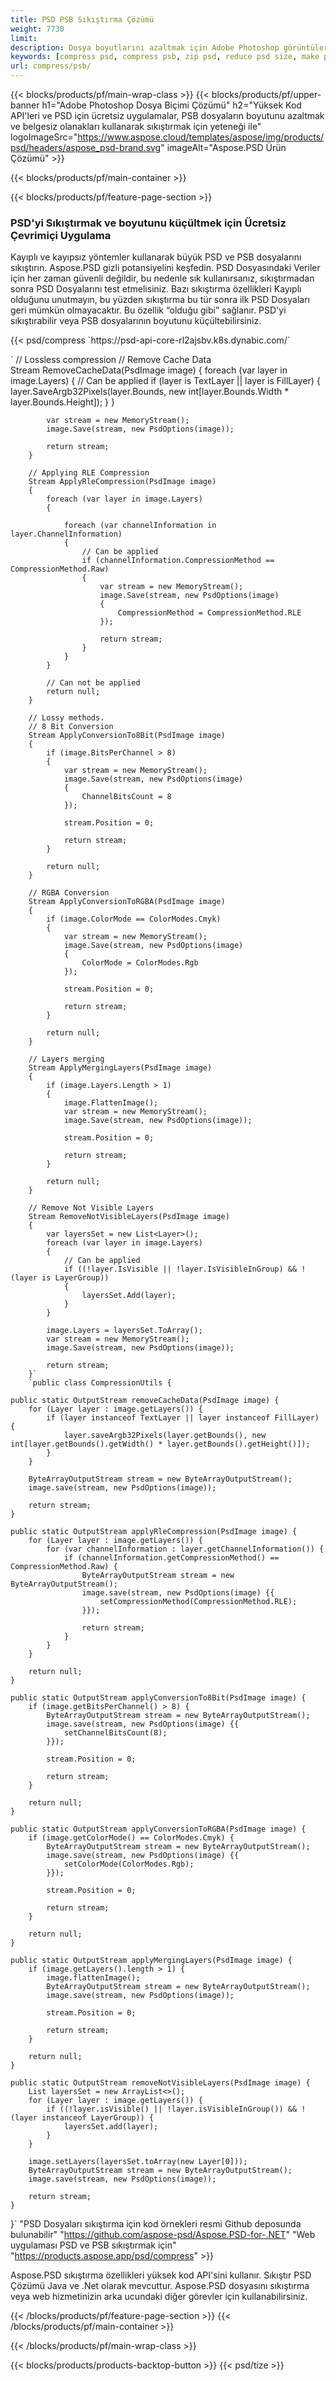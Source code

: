 ```yaml
---
title: PSD PSB Sıkıştırma Çözümü
weight: 7730
limit: 
description: Dosya boyutlarını azaltmak için Adobe Photoshop görüntülerini sıkıştırın
keywords: [compress psd, compress psb, zip psd, reduce psd size, make psd smaller, remove unnecessary psd data, remove odd psd layers]
url: compress/psb/
---
```

{{< blocks/products/pf/main-wrap-class >}}
{{< blocks/products/pf/upper-banner h1="Adobe Photoshop Dosya Biçimi Çözümü" h2="Yüksek Kod API'leri ve PSD için ücretsiz uygulamalar, PSB dosyaların boyutunu azaltmak ve belgesiz olanakları kullanarak sıkıştırmak için yeteneği ile" logoImageSrc="https://www.aspose.cloud/templates/aspose/img/products/psd/headers/aspose_psd-brand.svg" imageAlt="Aspose.PSD Ürün Çözümü" >}}

{{< blocks/products/pf/main-container >}}

{{< blocks/products/pf/feature-page-section >}}
<h3 class="headingpdleft">PSD'yi Sıkıştırmak ve boyutunu küçültmek için Ücretsiz Çevrimiçi Uygulama</h3>
<p>Kayıplı ve kayıpsız yöntemler kullanarak büyük PSD ve PSB dosyalarını sıkıştırın. Aspose.PSD gizli potansiyelini keşfedin. PSD Dosyasındaki Veriler için her zaman güvenli değildir, bu nedenle sık kullanırsanız, sıkıştırmadan sonra PSD Dosyalarını test etmelisiniz. Bazı sıkıştırma özellikleri Kayıplı olduğunu unutmayın, bu yüzden sıkıştırma bu tür sonra ilk PSD Dosyaları geri mümkün olmayacaktır. Bu özellik “olduğu gibi” sağlanır. PSD'yi sıkıştırabilir veya PSB dosyalarının boyutunu küçültebilirsiniz.</p>
{{< psd/compress `https://psd-api-core-rl2ajsbv.k8s.dynabic.com/` 

`      // Lossless compression
        // Remove Cache Data			
        Stream RemoveCacheData(PsdImage image)
        {
            foreach (var layer in image.Layers)
            {
                // Can be applied
                if (layer is TextLayer || layer is FillLayer)
                {
                    layer.SaveArgb32Pixels(layer.Bounds, new int[layer.Bounds.Width * layer.Bounds.Height]);
                }
            }

            var stream = new MemoryStream();
            image.Save(stream, new PsdOptions(image));

            return stream;
        }

        // Applying RLE Compression
        Stream ApplyRleCompression(PsdImage image)
        {
            foreach (var layer in image.Layers)
            {

                foreach (var channelInformation in layer.ChannelInformation)
                {
                    // Can be applied
                    if (channelInformation.CompressionMethod == CompressionMethod.Raw)
                    {
                        var stream = new MemoryStream();
                        image.Save(stream, new PsdOptions(image)
                        {
                            CompressionMethod = CompressionMethod.RLE
                        });

                        return stream;
                    }
                }
            }

            // Can not be applied
            return null;
        }

        // Lossy methods.
        // 8 Bit Conversion
        Stream ApplyConversionTo8Bit(PsdImage image)
        {
            if (image.BitsPerChannel > 8)
            {
                var stream = new MemoryStream();
                image.Save(stream, new PsdOptions(image)
                {
                    ChannelBitsCount = 8
                });

                stream.Position = 0;

                return stream;
            }

            return null;
        }
       
        // RGBA Conversion
        Stream ApplyConversionToRGBA(PsdImage image)
        {
            if (image.ColorMode == ColorModes.Cmyk)
            {
                var stream = new MemoryStream();
                image.Save(stream, new PsdOptions(image)
                {
                    ColorMode = ColorModes.Rgb
                });

                stream.Position = 0;

                return stream;
            }

            return null;
        }

        // Layers merging
        Stream ApplyMergingLayers(PsdImage image)
        {
            if (image.Layers.Length > 1)
            {
                image.FlattenImage();
                var stream = new MemoryStream();
                image.Save(stream, new PsdOptions(image));

                stream.Position = 0;

                return stream;
            }

            return null;
        }

        // Remove Not Visible Layers
        Stream RemoveNotVisibleLayers(PsdImage image)
        {
            var layersSet = new List<Layer>();
            foreach (var layer in image.Layers)
            {
                // Can be applied
                if ((!layer.IsVisible || !layer.IsVisibleInGroup) && !(layer is LayerGroup))
                {
                    layersSet.Add(layer);
                }
            }

            image.Layers = layersSet.ToArray();
            var stream = new MemoryStream();
            image.Save(stream, new PsdOptions(image));

            return stream;
        }` 
		`public class CompressionUtils {

    public static OutputStream removeCacheData(PsdImage image) {
        for (Layer layer : image.getLayers()) {
            if (layer instanceof TextLayer || layer instanceof FillLayer) {
                layer.saveArgb32Pixels(layer.getBounds(), new int[layer.getBounds().getWidth() * layer.getBounds().getHeight()]);
            }
        }

        ByteArrayOutputStream stream = new ByteArrayOutputStream();
        image.save(stream, new PsdOptions(image));

        return stream;
    }

    public static OutputStream applyRleCompression(PsdImage image) {
        for (Layer layer : image.getLayers()) {
            for (var channelInformation : layer.getChannelInformation()) {
                if (channelInformation.getCompressionMethod() == CompressionMethod.Raw) {
                    ByteArrayOutputStream stream = new ByteArrayOutputStream();
                    image.save(stream, new PsdOptions(image) {{
                        setCompressionMethod(CompressionMethod.RLE);
                    }});

                    return stream;
                }
            }
        }

        return null;
    }

    public static OutputStream applyConversionTo8Bit(PsdImage image) {
        if (image.getBitsPerChannel() > 8) {
            ByteArrayOutputStream stream = new ByteArrayOutputStream();
            image.save(stream, new PsdOptions(image) {{
                setChannelBitsCount(8);
            }});

            stream.Position = 0;

            return stream;
        }

        return null;
    }

    public static OutputStream applyConversionToRGBA(PsdImage image) {
        if (image.getColorMode() == ColorModes.Cmyk) {
            ByteArrayOutputStream stream = new ByteArrayOutputStream();
            image.save(stream, new PsdOptions(image) {{
                setColorMode(ColorModes.Rgb);
            }});

            stream.Position = 0;

            return stream;
        }

        return null;
    }

    public static OutputStream applyMergingLayers(PsdImage image) {
        if (image.getLayers().length > 1) {
            image.flattenImage();
            ByteArrayOutputStream stream = new ByteArrayOutputStream();
            image.save(stream, new PsdOptions(image));

            stream.Position = 0;

            return stream;
        }

        return null;
    }

    public static OutputStream removeNotVisibleLayers(PsdImage image) {
        List layersSet = new ArrayList<>();
        for (Layer layer : image.getLayers()) {
            if ((!layer.isVisible() || !layer.isVisibleInGroup()) && !(layer instanceof LayerGroup)) {
                layersSet.add(layer);
            }
        }

        image.setLayers(layersSet.toArray(new Layer[0]));
        ByteArrayOutputStream stream = new ByteArrayOutputStream();
        image.save(stream, new PsdOptions(image));

        return stream;
    }
}` 
"PSD Dosyaları sıkıştırma için kod örnekleri resmi Github deposunda bulunabilir"  "https://github.com/aspose-psd/Aspose.PSD-for-.NET" 
"Web uygulaması PSD ve PSB sıkıştırmak için" "https://products.aspose.app/psd/compress" >}}
<p>Aspose.PSD sıkıştırma özellikleri yüksek kod API'sini kullanır. Sıkıştır PSD Çözümü Java ve .Net olarak mevcuttur. Aspose.PSD dosyasını sıkıştırma veya web hizmetinizin arka ucundaki diğer görevler için kullanabilirsiniz.</p>
{{< /blocks/products/pf/feature-page-section >}}
{{< /blocks/products/pf/main-container >}}


{{< /blocks/products/pf/main-wrap-class >}}

{{< blocks/products/products-backtop-button >}}
{{< psd/tize >}}
